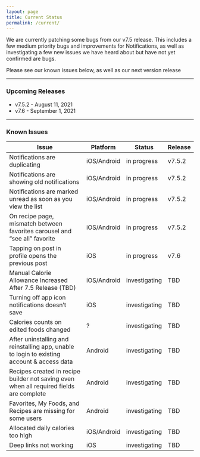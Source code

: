 ```yaml
---
layout: page
title: Current Status
permalink: /current/
---
```


We are currently patching some bugs from our v7.5 release. This includes a few
medium priority bugs and improvements for Notifications, as well as
investigating a few new issues we have heard about but have not yet confirmed
are bugs.

Please see our known issues below, as well as our next version release

***

### Upcoming Releases
- v7.5.2 - August 11, 2021
- v7.6   - September 1, 2021

***

### Known Issues

|Issue                          |Platform   | Status    | Release           |
| ---                           | ---       | ---       | ---               |
|Notifications are duplicating  |iOS/Android|in progress| v7.5.2               |
|Notifications are showing old notifications  |iOS/Android|in progress| v7.5.2               |
|Notifications are marked unread as soon as you view the list |iOS/Android|in progress| v7.5.2               |
|On recipe page, mismatch between favorites carousel and “see all” favorite|iOS/Android|in progress| v7.5.2               |
|Tapping on post in profile opens the previous post|iOS|in progress| v7.6               |
|Manual Calorie Allowance Increased After 7.5 Release (TBD)|iOS/Android|investigating| TBD               |
|Turning off app icon notifications doesn’t save|iOS|investigating| TBD               |
|Calories counts on edited foods changed|?|investigating| TBD               |
|After uninstalling and reinstalling app, unable to login to existing account & access data|Android|investigating| TBD               |
|Recipes created in recipe builder not saving even when all required fields are complete|Android|investigating| TBD               |
|Favorites, My Foods, and Recipes are missing for some users|Android|investigating| TBD               |
|Allocated daily calories too high|iOS/Android|investigating| TBD               |
|Deep links not working|iOS|investigating| TBD               |


